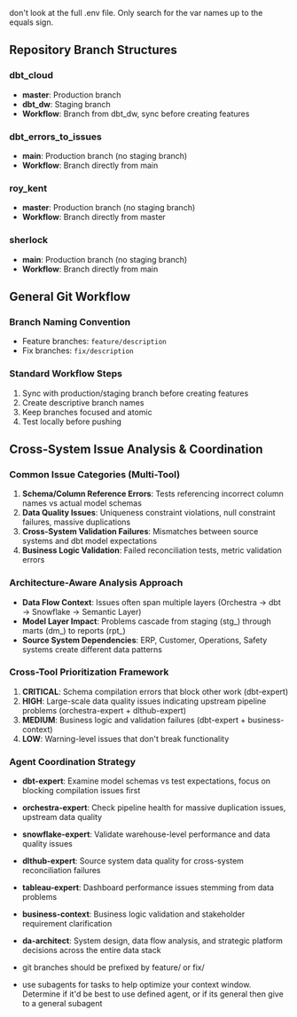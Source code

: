 don't look at the full .env file. Only search for the var names up to the equals sign.

## Repository Branch Structures

### dbt_cloud
- **master**: Production branch
- **dbt_dw**: Staging branch
- **Workflow**: Branch from dbt_dw, sync before creating features

### dbt_errors_to_issues
- **main**: Production branch (no staging branch)
- **Workflow**: Branch directly from main

### roy_kent
- **master**: Production branch (no staging branch)  
- **Workflow**: Branch directly from master

### sherlock
- **main**: Production branch (no staging branch)
- **Workflow**: Branch directly from main

## General Git Workflow

### Branch Naming Convention
- Feature branches: `feature/description`
- Fix branches: `fix/description`

### Standard Workflow Steps
1. Sync with production/staging branch before creating features
2. Create descriptive branch names
3. Keep branches focused and atomic
4. Test locally before pushing

## Cross-System Issue Analysis & Coordination

### Common Issue Categories (Multi-Tool)
1. **Schema/Column Reference Errors**: Tests referencing incorrect column names vs actual model schemas
2. **Data Quality Issues**: Uniqueness constraint violations, null constraint failures, massive duplications
3. **Cross-System Validation Failures**: Mismatches between source systems and dbt model expectations
4. **Business Logic Validation**: Failed reconciliation tests, metric validation errors

### Architecture-Aware Analysis Approach
- **Data Flow Context**: Issues often span multiple layers (Orchestra → dbt → Snowflake → Semantic Layer)
- **Model Layer Impact**: Problems cascade from staging (stg_) through marts (dm_) to reports (rpt_)
- **Source System Dependencies**: ERP, Customer, Operations, Safety systems create different data patterns

### Cross-Tool Prioritization Framework
1. **CRITICAL**: Schema compilation errors that block other work (dbt-expert)
2. **HIGH**: Large-scale data quality issues indicating upstream pipeline problems (orchestra-expert + dlthub-expert)
3. **MEDIUM**: Business logic and validation failures (dbt-expert + business-context)
4. **LOW**: Warning-level issues that don't break functionality

### Agent Coordination Strategy
- **dbt-expert**: Examine model schemas vs test expectations, focus on blocking compilation issues first
- **orchestra-expert**: Check pipeline health for massive duplication issues, upstream data quality
- **snowflake-expert**: Validate warehouse-level performance and data quality issues  
- **dlthub-expert**: Source system data quality for cross-system reconciliation failures
- **tableau-expert**: Dashboard performance issues stemming from data problems
- **business-context**: Business logic validation and stakeholder requirement clarification
- **da-architect**: System design, data flow analysis, and strategic platform decisions across the entire data stack

- git branches should be prefixed by feature/ or fix/
- use subagents for tasks to help optimize your context window. Determine if it'd be best to use defined agent, or if its general then give to a general subagent